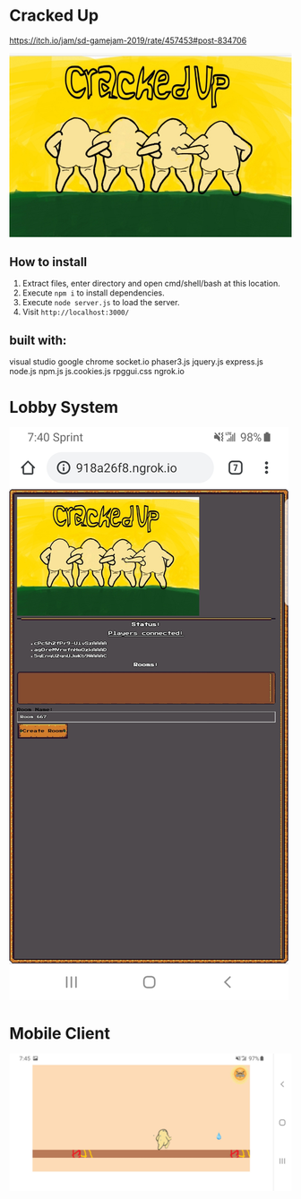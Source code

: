 # Cracked Up
https://itch.io/jam/sd-gamejam-2019/rate/457453#post-834706

![Cracked Up](public\assets\splash.jpg)

## How to install
1. Extract files, enter directory and open cmd/shell/bash at this location.
2. Execute `npm i` to install dependencies.
3. Execute `node server.js` to load the server.
4. Visit `http://localhost:3000/`

## built with:
visual studio
google chrome
socket.io
phaser3.js
jquery.js
express.js
node.js
npm.js
js.cookies.js
rpggui.css
ngrok.io

# Lobby System
![Lobby](media\screen1.png)


# Mobile Client
![Cracked Up](media\screen2.png)
